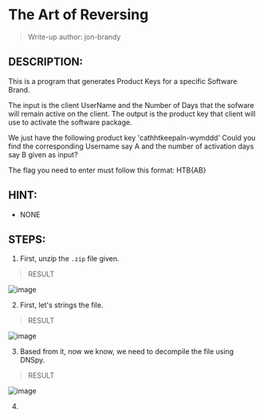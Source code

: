 # The Art of Reversing
> Write-up author: jon-brandy
## DESCRIPTION:
This is a program that generates Product Keys for a specific Software Brand.

The input is the client UserName and the Number of Days that the sofware will remain active on the client.
The output is the product key that client will use to activate the software package.

We just have the following product key 'cathhtkeepaln-wymddd'
Could you find the corresponding Username say A and the number of activation days say B given as input?

The flag you need to enter must follow this format: HTB{AB}
## HINT:
- NONE
## STEPS:
1. First, unzip the `.zip` file given.

> RESULT

![image](https://user-images.githubusercontent.com/70703371/210127447-b3e96236-2280-42f6-bcbe-5f032be1aa44.png)


2. First, let's strings the file.

> RESULT

![image](https://user-images.githubusercontent.com/70703371/210127579-f57de7af-4de5-43d1-bd85-c20492565f54.png)


3. Based from it, now we know, we need to decompile the file using DNSpy.

> RESULT

![image](https://user-images.githubusercontent.com/70703371/210127674-4b0c7d7c-5358-46df-992c-ace0ca4eac85.png)


4. 

